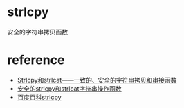 # strlcpy 
安全的字符串拷贝函数
# reference
* [Strlcpy和strlcat——一致的、安全的字符串拷贝和串接函数](https://blog.csdn.net/linyt/article/details/4383328)
* [安全的strlcpy和strlcat字符串操作函数](https://www.cnblogs.com/edwardcmh/archive/2013/06/04/3117628.html)
* [百度百科strlcpy](https://baike.baidu.com/item/strlcpy/20820655?fr=aladdin)
